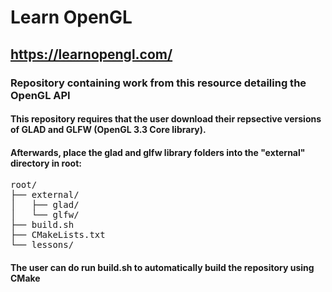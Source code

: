 # Learn OpenGL

## https://learnopengl.com/

### Repository containing work from this resource detailing the OpenGL API

#### This repository requires that the user download their repsective versions of GLAD and GLFW (OpenGL 3.3 Core library).

#### Afterwards, place the glad and glfw library folders into the "external" directory in root:

<pre>
root/
├── external/
│   ├── glad/
│   └── glfw/
├── build.sh
├── CMakeLists.txt
└── lessons/
</pre>

#### The user can do run build.sh to automatically build the repository using CMake

